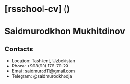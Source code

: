 # [rsschool-cv] ()
# Saidmurodkhon Mukhitdinov
## Contacts
* Location: Tashkent, Uzbekistan
* Phone: +998(90) 176-70-79
* Email: saidmurod11@gmail.com
* Telegram: @saidmurodkhodja

